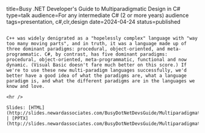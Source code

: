 title=Busy .NET Developer's Guide to Multiparadigmatic Design in C#
type=talk
audience=For any intermediate C# (2 or more years) audience
tags=presentation, c#,clr,design
date=2024-04-24
status=published
~~~~~~

C++ was widely denigrated as a "hopelessly complex" language with "way too many moving parts", and in truth, it was a language made up of three dominant paradigms: procedural, object-oriented, and meta-programmatic. C#, by contrast, has five dominant paradigms: procedural, object-oriented, meta-programmatic, functional and now dynamic. (Visual Basic doesn't fare much better on this score.) If we're to use these new multi-paradigm languages successfully, we'd better have a good idea of what the paradigms are, what a language paradigm is, and what the different paradigms are in the languages we know and love.
    
<hr />

Slides: [HTML](http://slides.newardassociates.com/BusyDotNetDevsGuide/MultiparadigmaticDesign.html) | [PPTX](http://slides.newardassociates.com/BusyDotNetDevsGuide/MultiparadigmaticDesign.pptx)
